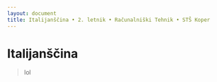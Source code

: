```yaml
---
layout: document
title: Italijanščina • 2. letnik • Računalniški Tehnik • STŠ Koper
---
```


# Italijanščina

> lol